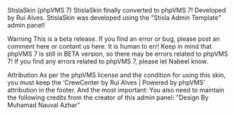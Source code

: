 StislaSkin (phpVMS 7)
StislaSkin finally converted to phpVMS 7! Developed by Rui Alves. StislaSkin was developed using the "Stisla Admin Template" admin panel!

Warning
This is a beta release. If you find an error or bug, please post an comment here or contant us here. It is human to err! Keep in mind that phpVMS 7 is still in BETA version, so there may be errors related to phpVMS 7! If you find any errors related to phpVMS 7, please let Nabeel know.

Attribution
As per the phpVMS license and the condition for using this skin, you must keep the ‘CrewCenter by Rui Alves | Powered by phpVMS’ attribution in the footer. And the most important: You also need to maintain the following credits from the creator of this admin panel: "Design By Muhamad Nauval Azhar"

